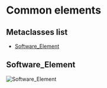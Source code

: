# Common elements

## Metaclasses list

* [Software_Element](#software_element)

## Software_Element

![Software_Element](http://www.plantuml.com/plantuml/proxy?cache=no&src=https://raw.github.com/SanteyneEmbeddedSystems/Embedded_Software_Metamodel/master/Common_Elements/Diagram_Software_Element.puml)
